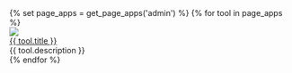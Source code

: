 
<div class="quickstart-wrapper">
  {% set page_apps = get_page_apps('admin') %}
  {% for tool in page_apps %}
    <div>
        <a href="{{ tool.app_url }}" target="_blank" rel="noopener noreferrer">
            <img src="{{ tool.image }}" class="tool-img"/>
        </a>
        <a href="{{ tool.app_url }}">
            <div class="tool-caption">{{ tool.title }}</div>
        </a>
        <div class="tool-description">{{ tool.description }}</div>
    </div>
  {% endfor %}
</div>
